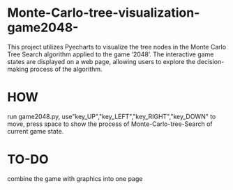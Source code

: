 # Monte-Carlo-tree-visualization-game2048-
This project utilizes Pyecharts to visualize the tree nodes in the Monte Carlo Tree Search algorithm applied to the game ‘2048’. The interactive game states are displayed on a web page, allowing users to explore the decision-making process of the algorithm.
# HOW
run game2048.py, use"key_UP","key_LEFT","key_RIGHT","key_DOWN" to move, press space to show the process of Monte-Carlo-tree-Search of current game state.
# TO-DO
combine the game with graphics into one page
